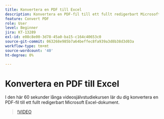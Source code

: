 ```yaml
---
title: Konvertera en PDF till Excel
description: Konvertera en PDF-fil till ett fullt redigerbart Microsoft Excel-dokument
feature: Convert PDF
role: User
level: Beginner
jira: KT-13289
exl-id: e08c8e00-3d78-45a0-ba15-c164c40653c0
source-git-commit: 063268e985b7a64beffec8fa939a3d8b38d3d03a
workflow-type: tm+mt
source-wordcount: '40'
ht-degree: 0%

---
```


# Konvertera en PDF till Excel

I den här 60 sekunder långa videosjälvstudiekursen lär du dig konvertera en PDF-fil till ett fullt redigerbart Microsoft Excel-dokument.

>[!VIDEO](https://video.tv.adobe.com/v/3436949?quality=12&learn=on&hidetitle=true&captions=swe)
